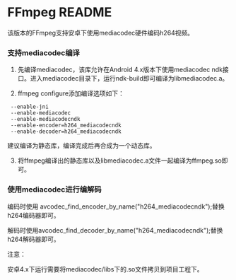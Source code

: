 FFmpeg README
=============

该版本的FFmpeg支持安卓下使用mediacodec硬件编码h264视频。 

### 支持mediacodec编译

1. 先编译mediacodec，该库允许在Android 4.x版本下使用mediacodec ndk接口。进入mediacodec目录下，运行ndk-build即可编译为libmediacodec.a。

2. ffmpeg configure添加编译选项如下：

```
 --enable-jni
 --enable-mediacodec
 --enable-mediacodecndk
 --enable-encoder=h264_mediacodecndk
 --enable-decoder=h264_mediacodecndk
```

建议编译为静态库，编译完成后再合成为一个动态库。

3. 将ffmpeg编译出的静态库以及libmediacodec.a文件一起编译为ffmpeg.so即可。

### 使用mediacodec进行编解码

编码时使用 avcodec_find_encoder_by_name("h264_mediacodecndk");替换h264编码器即可。

解码时使用avcodec_find_decoder_by_name("h264_mediacodecndk");替换h264解码器即可。



注意：

安卓4.x下运行需要将mediacodec/libs下的.so文件拷贝到项目工程下。